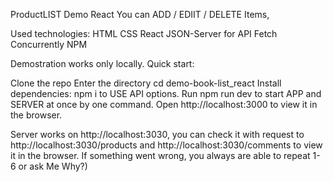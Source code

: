 ProductLIST Demo React
You can ADD / EDIIT / DELETE Items, 

Used technologies: HTML CSS  React JSON-Server for API Fetch Concurrently NPM

Demostration works only locally. Quick start:

Clone the repo
Enter the directory cd demo-book-list_react
Install dependencies: npm i to USE API options.
Run npm run dev to start APP and SERVER at once by one command.
Open http://localhost:3000 to view it in the browser.

Server works on http://localhost:3030, you can check it with request to http://localhost:3030/products and http://localhost:3030/comments to view it in the browser.
If something went wrong, you always are able to repeat 1-6 or ask Me Why?)